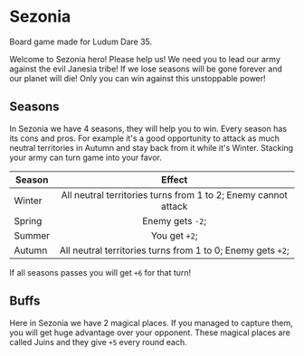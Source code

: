# Sezonia

Board game made for Ludum Dare 35.

Welcome to Sezonia hero! Please help us! We need you to lead our army against the evil Janesia tribe! If we lose
seasons will be gone forever and our planet will die! Only you can win against this unstoppable power!

## Seasons
In Sezonia we have 4 seasons, they will help you to win. Every season has its cons and pros. For example it's a good
opportunity to attack as much neutral territories in Autumn and stay back from it while it's Winter. Stacking your army
can turn game into your favor.

| Season        | Effect        |
| ------------- |:-------------:|
| Winter     | All neutral territories turns from 1 to 2; Enemy cannot attack  |
| Spring      | Enemy gets ``-2``; |
| Summer | You get ``+2``; |
| Autumn | All neutral territories turns from 1 to 0; Enemy gets ``+2``;     |

If all seasons passes you will get ``+6`` for that turn!

## Buffs
Here in Sezonia we have 2 magical places. If you managed to capture them, you will get huge advantage over your opponent.
These magical places are called Juins and they give ``+5`` every round each.